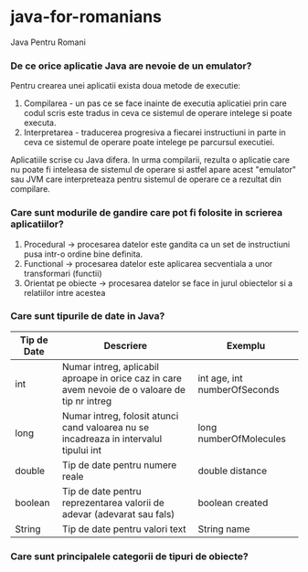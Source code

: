 # java-for-romanians

Java Pentru Romani

### De ce orice aplicatie Java are nevoie de un emulator?

Pentru crearea unei aplicatii exista doua metode de executie:

1. Compilarea - un pas ce se face inainte de executia aplicatiei prin care codul scris este tradus in ceva ce sistemul
   de operare intelege si poate executa.
2. Interpretarea - traducerea progresiva a fiecarei instructiuni in parte in ceva ce sistemul de operare poate intelege
   pe parcursul executiei.

Aplicatiile scrise cu Java difera. In urma compilarii, rezulta o aplicatie care nu poate fi inteleasa de sistemul de
operare si astfel apare acest "emulator" sau JVM care interpreteaza pentru sistemul de operare ce a rezultat din
compilare.

### Care sunt modurile de gandire care pot fi folosite in scrierea aplicatiilor?

1. Procedural -> procesarea datelor este gandita ca un set de instructiuni pusa intr-o ordine bine definita.
2. Functional -> procesarea datelor este aplicarea secventiala a unor transformari (functii)
3. Orientat pe obiecte -> procesarea datelor se face in jurul obiectelor si a relatiilor intre acestea

### Care sunt tipurile de date in Java?

Tip de Date | Descriere                                                                                      | Exemplu                      |
--- |------------------------------------------------------------------------------------------------|------------------------------|
int | Numar intreg, aplicabil aproape in orice caz in care avem nevoie de o valoare de tip nr intreg | int age, int numberOfSeconds |
long | Numar intreg, folosit atunci cand valoarea nu se incadreaza in intervalul tipului int          | long numberOfMolecules       |
double | Tip de date pentru numere reale                                                                | double distance              |
boolean | Tip de date pentru reprezentarea valorii de adevar (adevarat sau fals)                         | boolean created              |
String | Tip de date pentru valori text                                                                 | String name                  | 

### Care sunt principalele categorii de tipuri de obiecte?

